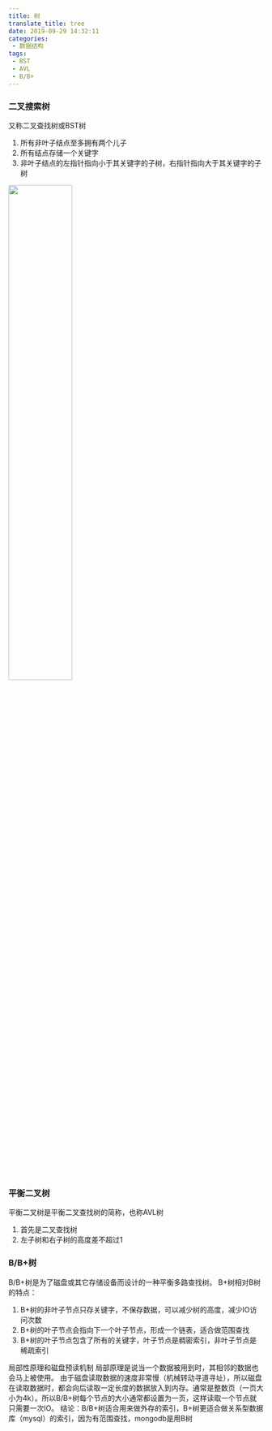 ```yaml
---
title: 树
translate_title: tree
date: 2019-09-29 14:32:11
categories:
 - 数据结构
tags:
 - BST
 - AVL
 - B/B+
---
```


### 二叉搜索树
又称二叉查找树或BST树
1. 所有非叶子结点至多拥有两个儿子
1. 所有结点存储一个关键字
1. 非叶子结点的左指针指向小于其关键字的子树，右指针指向大于其关键字的子树
<img src="https://public-1251890033.cos.ap-guangzhou.myqcloud.com/blog/tree/bst.png" width="50%" height="50%">

<!-- more -->

### 平衡二叉树
平衡二叉树是平衡二叉查找树的简称，也称AVL树
1. 首先是二叉查找树
1. 左子树和右子树的高度差不超过1

### B/B+树
B/B+树是为了磁盘或其它存储设备而设计的一种平衡多路查找树。
B+树相对B树的特点：
1. B+树的非叶子节点只存关键字，不保存数据，可以减少树的高度，减少IO访问次数
1. B+树的叶子节点会指向下一个叶子节点，形成一个链表，适合做范围查找
1. B+树的叶子节点包含了所有的关键字，叶子节点是稠密索引，非叶子节点是稀疏索引

局部性原理和磁盘预读机制
局部原理是说当一个数据被用到时，其相邻的数据也会马上被使用。
由于磁盘读取数据的速度非常慢（机械转动寻道寻址），所以磁盘在读取数据时，都会向后读取一定长度的数据放入到内存。通常是整数页（一页大小为4k）。所以B/B+树每个节点的大小通常都设置为一页，这样读取一个节点就只需要一次IO。
结论：B/B+树适合用来做外存的索引，B+树更适合做关系型数据库（mysql）的索引，因为有范围查找，mongodb是用B树

